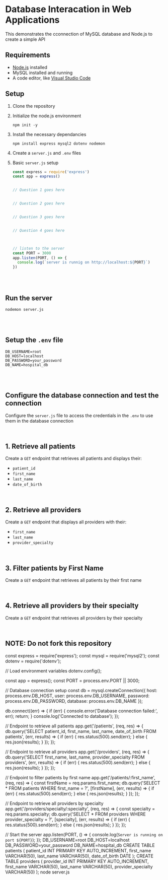 # Database Interacation in Web Applications

This demonstrates the cconnection of MySQL database and Node.js to create a simple API

## Requirements
- [Node.js](https://nodejs.org/) installed
-  MySQL installed and running
-  A code editor, like [Visual Studio Code](https://code.visualstudio.com/download)

## Setup
1. Clone the repository
2. Initialize the node.js environment
   ```
   npm init -y
   ```
3. Install the necessary dependancies
   ```
   npm install express mysql2 dotenv nodemon
   ```
4. Create a ``` server.js ``` and ```.env``` files
5. Basic ```server.js``` setup
   <br>
   
   ```js
   const express = require('express')
   const app = express()

   
   // Question 1 goes here


   // Question 2 goes here


   // Question 3 goes here


   // Question 4 goes here

   

   // listen to the server
   const PORT = 3000
   app.listen(PORT, () => {
     console.log(`server is runnig on http://localhost:${PORT}`)
   })
   ```
<br><br>

## Run the server
   ```
   nodemon server.js
   ```
<br><br>

## Setup the ```.env``` file
```.env
DB_USERNAME=root
DB_HOST=localhost
DB_PASSWORD=your_password
DB_NAME=hospital_db
```

<br><br>

## Configure the database connection and test the connection
Configure the ```server.js``` file to access the credentials in the ```.env``` to use them in the database connection

<br>

## 1. Retrieve all patients
Create a ```GET``` endpoint that retrieves all patients and displays their:
- ```patient_id```
- ```first_name```
- ```last_name```
- ```date_of_birth```

<br>

## 2. Retrieve all providers
Create a ```GET``` endpoint that displays all providers with their:
- ```first_name```
- ```last_name```
- ```provider_specialty```

<br>

## 3. Filter patients by First Name
Create a ```GET``` endpoint that retrieves all patients by their first name

<br>

## 4. Retrieve all providers by their specialty
Create a ```GET``` endpoint that retrieves all providers by their specialty

<br>


## NOTE: Do not fork this repository
const express = require('express');
const mysql = require('mysql2');
const dotenv = require('dotenv');

// Load environment variables
dotenv.config();

const app = express();
const PORT = process.env.PORT || 3000;

// Database connection setup
const db = mysql.createConnection({
    host: process.env.DB_HOST,
    user: process.env.DB_USERNAME,
    password: process.env.DB_PASSWORD,
    database: process.env.DB_NAME
});

db.connect((err) => {
    if (err) {
        console.error('Database connection failed:', err);
        return;
    }
    console.log('Connected to database');
});

// Endpoint to retrieve all patients
app.get('/patients', (req, res) => {
    db.query('SELECT patient_id, first_name, last_name, date_of_birth FROM patients', (err, results) => {
        if (err) {
            res.status(500).send(err);
        } else {
            res.json(results);
        }
    });
});

// Endpoint to retrieve all providers
app.get('/providers', (req, res) => {
    db.query('SELECT first_name, last_name, provider_specialty FROM providers', (err, results) => {
        if (err) {
            res.status(500).send(err);
        } else {
            res.json(results);
        }
    });
});

// Endpoint to filter patients by first name
app.get('/patients/:first_name', (req, res) => {
    const firstName = req.params.first_name;
    db.query('SELECT * FROM patients WHERE first_name = ?', [firstName], (err, results) => {
        if (err) {
            res.status(500).send(err);
        } else {
            res.json(results);
        }
    });
});

// Endpoint to retrieve all providers by specialty
app.get('/providers/specialty/:specialty', (req, res) => {
    const specialty = req.params.specialty;
    db.query('SELECT * FROM providers WHERE provider_specialty = ?', [specialty], (err, results) => {
        if (err) {
            res.status(500).send(err);
        } else {
            res.json(results);
        }
    });
});

// Start the server
app.listen(PORT, () => {
    console.log(`Server is running on port ${PORT}`);
});
DB_USERNAME=root
DB_HOST=localhost
DB_PASSWORD=your_password
DB_NAME=hospital_db
CREATE TABLE patients (
    patient_id INT PRIMARY KEY AUTO_INCREMENT,
    first_name VARCHAR(50),
    last_name VARCHAR(50),
    date_of_birth DATE
);
CREATE TABLE providers (
    provider_id INT PRIMARY KEY AUTO_INCREMENT,
    first_name VARCHAR(50),
    last_name VARCHAR(50),
    provider_specialty VARCHAR(50)
);
node server.js
